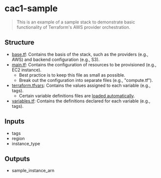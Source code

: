 # cac1-sample

> This is an example of a sample stack to demonstrate basic functionality of Terraform's AWS provider orchestration.

## Structure

- [base.tf](base.tf): Contains the basis of the stack, such as the providers (e.g., AWS) and backend configuration (e.g., S3).
- [main.tf](main.tf): Contains the configuration of resources to be provisioned (e.g., EC2 instance).
  - Best practice is to keep this file as small as possible.
  - Break out the configuration into separate files (e.g., "compute.tf").
- [terraform.tfvars](terraform.tfvars): Contains the values assigned to each variable (e.g., tags).
  - Certain variable definitions files are [loaded automatically](https://developer.hashicorp.com/terraform/language/values/variables#variable-definitions-tfvars-files).
- [variables.tf](variables.tf): Contains the definitions declared for each variable (e.g., tags).

## Inputs

- tags
- region
- instance_type

## Outputs

- sample_instance_arn
